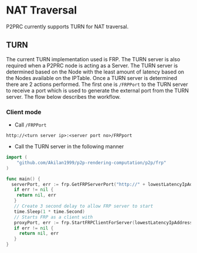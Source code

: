 # NAT Traversal
P2PRC currently supports TURN for NAT traversal. 

## TURN 
The current TURN implementation used is FRP. The TURN server is also required when 
a P2PRC node is acting as a Server. The TURN server is determined based on the Node 
with the least amount of latency based on the Nodes available on the IPTable. 
Once a TURN server is determined there are 2 actions performed. The first one is 
```/FRPPort``` to the TURN server to receive a port which is used to generate the external 
port from the TURN server. The flow below describes the workflow.

### Client mode
- Call ```/FRPPort```
```
http://<turn server ip>:<server port no>/FRPport
```
- Call the TURN server in the following manner
```go
import (
    "github.com/Akilan1999/p2p-rendering-computation/p2p/frp"
)

func main() {
  serverPort, err := frp.GetFRPServerPort("http://" + lowestLatencyIpAddress.Ipv4 + ":" + lowestLatencyIpAddress.ServerPort)
   if err != nil {
    return nil, err
   }
   // Create 3 second delay to allow FRP server to start
   time.Sleep(1 * time.Second)
   // Starts FRP as a client with
   proxyPort, err := frp.StartFRPClientForServer(lowestLatencyIpAddress.Ipv4, serverPort, config.ServerPort)
   if err != nil {
     return nil, err
   }
}
```